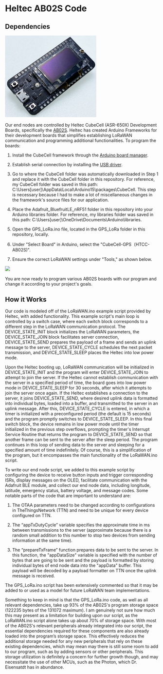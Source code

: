 # Heltec AB02S Code

## Dependencies

<p align="left">
	<img src="documentation_images/heltec.jpg" width="300">
</p>

Our end nodes are controlled by Heltec CubeCell (ASR-650X) Development Boards, specifically the [AB02S](https://resource.heltec.cn/download/CubeCell/HTCC-AB02S). Heltec has created Arduino Frameworks for their development boards that simplifies establishing LoRaWAN communication and programming additional functionalities. To program the boards:

1. Install the CubeCell framework through the [Arduino board manager](https://docs.heltec.org/en/node/asr650x/htcc_ab02s/quick_start.html).

2. Establish serial connection by installing the [USB driver](https://docs.heltec.org/general/establish_serial_connection.html).

3. Go to where the CubeCell folder was automatically downloaded in Step 1 and replace it with the CubeCell folder in this repository. For reference, my CubeCell folder was saved in this path: C:\Users\[user]\AppData\Local\Arduino15\packages\CubeCell. This step is necessary because I had to make a lot of miscellaneous changes in the framework's source files for our application.

4. Place the Adafruit_BluefruitLE_nRF51 folder in this repository into your Arduino libraries folder. For reference, my libraries folder was saved in this path: C:\Users\[user]\OneDrive\Documents\Arduino\libraries. 

5. Open the GPS_LoRa.ino file, located in the GPS_LoRa folder in this repository, locally.

6. Under "Select Board" in Arduino, select the "CubeCell-GPS（HTCC-AB02S)".

7. Ensure the correct LoRaWAN settings under "Tools," as shown below.

<img src="documentation_images/Settings.png" width="600">


You are now ready to program various AB02S boards with our program and change it according to your project's goals.

## How it Works

Our code is modeled off of the LoRaWAN.ino example script provided by Heltec, with added functionality. This example script's main loop is controlled by a switch case, where each switch block corresponds to a different step in the LoRaWAN communication protocol. The DEVICE_STATE_INIT block initializes the LoRaWAN parameters, the DEVICE_STATE_JOIN block facilitates server connection, DEVICE_STATE_SEND prepares the payload of a frame and sends an uplink message to the server, DEVICE_STATE_CYCLE schedules the next packet transmission, and DEVICE_STATE_SLEEP places the Heltec into low power mode.

Upon the Heltec booting up, LoRaWAN communication will be initialized in DEVICE_STATE_INIT and the program will enter DEVICE_STATE_JOIN to attempt to join the server. If the Heltec cannot establish communication with the server in a specified period of time, the board goes into low power mode in DEVICE_STATE_SLEEP for 30 seconds, after which it attempts to join the server once again. If the Heltec establishes a connection to the server, it joins DEVICE_STATE_SEND, where desired uplink data is formatted into individual bytes, loaded into a buffer, and transmitted to the server in an uplink message. After this, DEVICE_STATE_CYCLE is entered, in which a timer is initialized with a preconfigured period (the default is 15 seconds) and the program promptly switches to DEVICE_STATE_SLEEP. In this final switch block, the device remains in low power mode until the timer initialized in the previous step overflows, prompting the timer's Interrupt Service Routine that returns the program to DEVICE_STATE_SEND so that another frame can be sent to the server after the sleep period. The program continues in this loop of sending data to the server and sleeping for a specified amount of time indefinitely. Of course, this is a simplification of the program, but it encompasses the main functionality of the LoRaWAN.ino script.


To write our end node script, we added to this example script by configuring the device to receive button inputs and trigger corresponding ISRs, display messages on the OLED, facilitate communication with the Adafruit BLE module, and collect our end node data, including longitude, latitude, emergency status, battery voltage, and message codes. Some notable parts of the code that are important to understand are:

1. The OTAA parameters need to be changed according to configurations in TheThingsNetwork (TTN) and need to be unique for every device configured on TTN.

2. The “appTxDutyCycle” variable specifies the approximate time in ms between transmissions to the server (approximate because there is a random small addition to this number to stop two devices from sending information at the same time).

3. The “prepareTxFrame” function prepares data to be sent to the server. In this function, the "appDataSize" variable is specified with the number of bytes that are going to be sent and the payload is formatted by storing individual bytes of end node data into the "appData" buffer. This payload will be decoded by a payload formatter on TTN once the uplink message is received.

The GPS_LoRa.ino script has been extensively commented so that it may be added to or used as a model for future LoRaWAN team implementations.

Something to keep in mind is that the GPS_LoRa.ino code, as well as all relevant dependencies, take up 93% of the AB02S's program storage space (122235 bytes of the 131072 maximum). I am genuinely not sure how much this may present as a limitation for building upon our script, as the LoRaWAN.ino script alone takes up about 70% of storage space. With most of the AB02S's relevant peripherals already integrated into our script, the essential dependencies required for these components are also already loaded into the program’s storage space. This effectively reduces the additional storage needed for any new peripherals that rely on these existing dependencies, which may mean may there is still some room to add to our program, such as by adding sensors or other peripherals. This storage utilization is definitely a concern for further growth though, and may necessitate the use of other MCUs, such as the Photon, which Dr. Eisensatdt has in abundance.















